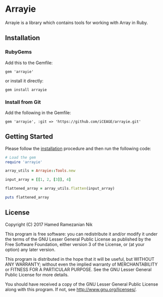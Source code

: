 # Arrayie

Arrayie is a library which contains tools for working with Array in Ruby. 

## Installation

### RubyGems

Add this to the Gemfile:

    gem 'arrayie'

or install it directly:

    gem install arrayie

### Install from Git

Add the following in the Gemfile:

    gem 'arrayie', :git => 'https://github.com/iCEAGE/arrayie.git'


## Getting Started

Please follow the [installation](#installation) procedure and then run the following code:

```ruby
# Load the gem
require 'arrayie'

array_utils = Arrayie::Tools.new

input_array = [[1, 2, [3]], 4]

flattened_array = array_utils.flatten(input_array)

puts flattened_array
```

## License

Copyright (C) 2017 Hamed Ramezanian Nik

This program is free software: you can redistribute it and/or modify
it under the terms of the GNU Lesser General Public License as published by
the Free Software Foundation, either version 3 of the License, or
(at your option) any later version.

This program is distributed in the hope that it will be useful,
but WITHOUT ANY WARRANTY; without even the implied warranty of
MERCHANTABILITY or FITNESS FOR A PARTICULAR PURPOSE.  See the
GNU Lesser General Public License for more details.

You should have received a copy of the GNU Lesser General Public License
along with this program.  If not, see <http://www.gnu.org/licenses/>.

